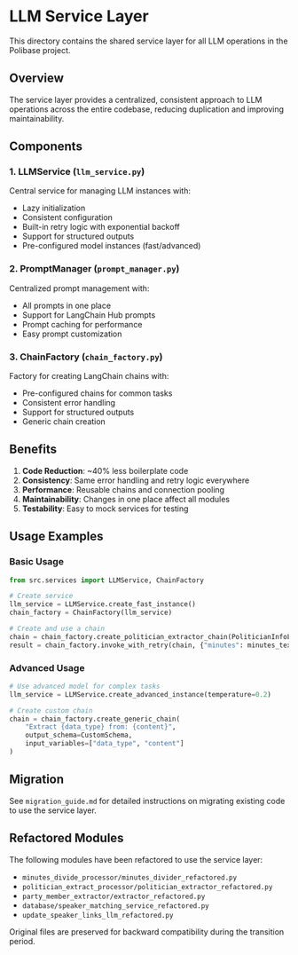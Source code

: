 # LLM Service Layer

This directory contains the shared service layer for all LLM operations in the Polibase project.

## Overview

The service layer provides a centralized, consistent approach to LLM operations across the entire codebase, reducing duplication and improving maintainability.

## Components

### 1. LLMService (`llm_service.py`)
Central service for managing LLM instances with:
- Lazy initialization
- Consistent configuration
- Built-in retry logic with exponential backoff
- Support for structured outputs
- Pre-configured model instances (fast/advanced)

### 2. PromptManager (`prompt_manager.py`)
Centralized prompt management with:
- All prompts in one place
- Support for LangChain Hub prompts
- Prompt caching for performance
- Easy prompt customization

### 3. ChainFactory (`chain_factory.py`)
Factory for creating LangChain chains with:
- Pre-configured chains for common tasks
- Consistent error handling
- Support for structured outputs
- Generic chain creation

## Benefits

1. **Code Reduction**: ~40% less boilerplate code
2. **Consistency**: Same error handling and retry logic everywhere
3. **Performance**: Reusable chains and connection pooling
4. **Maintainability**: Changes in one place affect all modules
5. **Testability**: Easy to mock services for testing

## Usage Examples

### Basic Usage
```python
from src.services import LLMService, ChainFactory

# Create service
llm_service = LLMService.create_fast_instance()
chain_factory = ChainFactory(llm_service)

# Create and use a chain
chain = chain_factory.create_politician_extractor_chain(PoliticianInfoList)
result = chain_factory.invoke_with_retry(chain, {"minutes": minutes_text})
```

### Advanced Usage
```python
# Use advanced model for complex tasks
llm_service = LLMService.create_advanced_instance(temperature=0.2)

# Create custom chain
chain = chain_factory.create_generic_chain(
    "Extract {data_type} from: {content}",
    output_schema=CustomSchema,
    input_variables=["data_type", "content"]
)
```

## Migration

See `migration_guide.md` for detailed instructions on migrating existing code to use the service layer.

## Refactored Modules

The following modules have been refactored to use the service layer:
- `minutes_divide_processor/minutes_divider_refactored.py`
- `politician_extract_processor/politician_extractor_refactored.py`
- `party_member_extractor/extractor_refactored.py`
- `database/speaker_matching_service_refactored.py`
- `update_speaker_links_llm_refactored.py`

Original files are preserved for backward compatibility during the transition period.